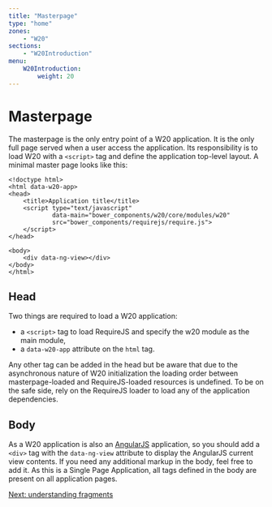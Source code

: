 ```yaml
---
title: "Masterpage"
type: "home"
zones:
    - "W20"
sections:
    - "W20Introduction"
menu:
    W20Introduction:
        weight: 20
---
```


# Masterpage

The masterpage is the only entry point of a W20 application. It is the only full page served when a user access the
application. Its responsibility is to load W20 with a `<script>` tag and define the application top-level layout. 
A minimal master page looks like this:

    <!doctype html>
    <html data-w20-app>
    <head>
        <title>Application title</title>
        <script type="text/javascript" 
                data-main="bower_components/w20/core/modules/w20" 
                src="bower_components/requirejs/require.js">
        </script>
    </head>

    <body>
        <div data-ng-view></div>
    </body>
    </html>

## Head

Two things are required to load a W20 application:

* a `<script>` tag to load RequireJS and specify the w20 module as the main module, 
* a `data-w20-app` attribute on the `html` tag.

Any other tag can be added in the head but be aware that due to the asynchronous nature of W20 initialization the loading 
order between masterpage-loaded and RequireJS-loaded resources is undefined. To be on the safe side, rely on the RequireJS loader to load any of the application dependencies.

## Body

As a W20 application is also an [AngularJS](http://angularjs.org) application, so you should add a `<div>` tag with the 
`data-ng-view` attribute to display the AngularJS current view contents. If you need any additional markup in the body, 
feel free to add it. As this is a Single Page Application, all tags defined in the body are present on all application 
pages.

<div class="pull-right margin-top-20">
    <a href="/docs/w20/fragments" class="btn btn-u">Next: understanding fragments</a>
</div>
<div class="clearfix"></div>
